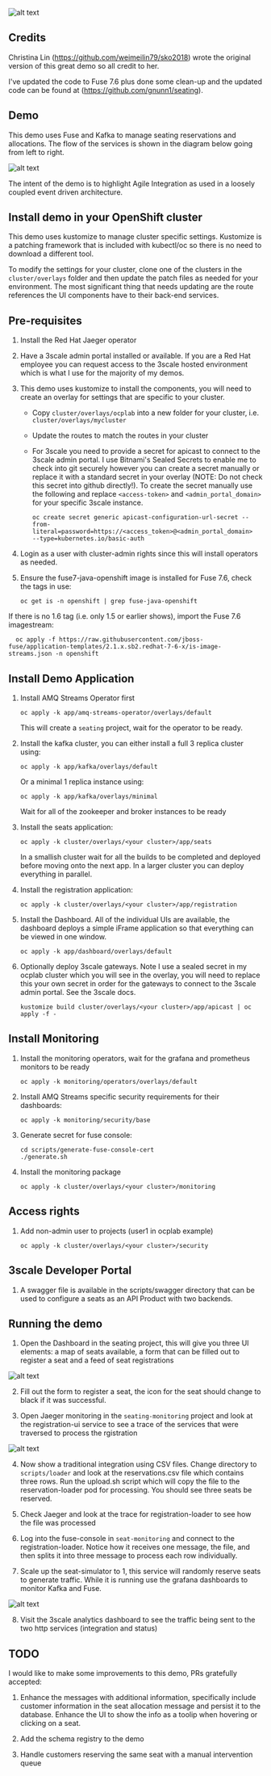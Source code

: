 ![alt text](https://raw.githubusercontent.com/gnunn1/seating-manifests/master/docs/seating.png)

## Credits

Christina Lin (https://github.com/weimeilin79/sko2018) wrote the original version of this great demo so all credit to her. 

I've updated the code to Fuse 7.6 plus done some clean-up and the updated code can be found at (https://github.com/gnunn1/seating).

## Demo

This demo uses Fuse and Kafka to manage seating reservations and allocations. The flow of the services is shown in the diagram below going from left to right.

![alt text](https://raw.githubusercontent.com/gnunn1/seating-manifests/master/docs/Fuse-Streams-3Scale-Demo-Small.png)

The intent of the demo is to highlight Agile Integration as used in a loosely coupled event driven architecture.

## Install demo in your OpenShift cluster

This demo uses kustomize to manage cluster specific settings. Kustomize is a patching framework that is included with kubectl/oc so there is no need to download a different tool.

To modify the settings for your cluster, clone one of the clusters in the ```cluster/overlays``` folder and then update the patch files as needed for your environment. The most significant thing that needs updating are the route references the UI components have to their back-end services.

## Pre-requisites

1. Install the Red Hat Jaeger operator

2. Have a 3scale admin portal installed or available. If you are a Red Hat employee you can request access to the 3scale hosted environment which is what I use for the majority of my demos.

3. This demo uses kustomize to install the components, you will need to create an overlay for settings that are specific to your cluster.

    * Copy ```cluster/overlays/ocplab``` into a new folder for your cluster, i.e. ```cluster/overlays/mycluster```

    * Update the routes to match the routes in your cluster

    * For 3scale you need to provide a secret for apicast to connect to the 3scale admin portal. I use Bitnami's Sealed Secrets to enable me to check into git securely however you can create a secret manually or replace it with a standard secret in your overlay (NOTE: Do not check this secret into github directly!). To create the secret manually use the following and replace ```<access-token>``` and ```<admin_portal_domain>``` for your specific 3scale instance.

        ```oc create secret generic apicast-configuration-url-secret --from-literal=password=https://<access_token>@<admin_portal_domain>  --type=kubernetes.io/basic-auth```

4. Login as a user with cluster-admin rights since this will install operators as needed.

5. Ensure the fuse7-java-openshift image is installed for Fuse 7.6, check the tags in use:

    ```oc get is -n openshift | grep fuse-java-openshift```

If there is no 1.6 tag (i.e. only 1.5 or earlier shows), import the Fuse 7.6 imagestream:

      oc apply -f https://raw.githubusercontent.com/jboss-fuse/application-templates/2.1.x.sb2.redhat-7-6-x/is-image-streams.json -n openshift

## Install Demo Application

1. Install AMQ Streams Operator first

    ```oc apply -k app/amq-streams-operator/overlays/default```

   This will create a ```seating``` project, wait for the operator to be ready.

2. Install the kafka cluster, you can either install a full 3 replica cluster using:

    ```oc apply -k app/kafka/overlays/default```

    Or a minimal 1 replica instance using:

    ```oc apply -k app/kafka/overlays/minimal```

    Wait for all of the zookeeper and broker instances to be ready

3. Install the seats application:

    ```oc apply -k cluster/overlays/<your cluster>/app/seats```

    In a smallish cluster wait for all the builds to be completed and deployed before moving onto the next app. In a larger cluster
    you can deploy everything in parallel.

4. Install the registration application:

    ```oc apply -k cluster/overlays/<your cluster>/app/registration```

5. Install the Dashboard. All of the individual UIs are available, the dashboard deploys a simple iFrame application so that everything can be viewed in one window.

    ```oc apply -k app/dashboard/overlays/default```

6. Optionally deploy 3scale gateways. Note I use a sealed secret in my ocplab cluster which you will see in the overlay, you will need to replace this your own secret in order for the gateways to connect to the 3scale admin portal. See the 3scale docs.

    ```kustomize build cluster/overlays/<your cluster>/app/apicast | oc apply -f -```

## Install Monitoring

1. Install the monitoring operators, wait for the grafana and prometheus monitors to be ready

    ```oc apply -k monitoring/operators/overlays/default```

2. Install AMQ Streams specific security requirements for their dashboards:

    ```oc apply -k monitoring/security/base```

3. Generate secret for fuse console:

    ```
    cd scripts/generate-fuse-console-cert
    ./generate.sh
    ```

4. Install the monitoring package

    ```oc apply -k cluster/overlays/<your cluster>/monitoring```

## Access rights

1. Add non-admin user to projects (user1 in ocplab example)

    ```oc apply -k cluster/overlays/<your cluster>/security```

## 3scale Developer Portal

1. A swagger file is available in the scripts/swagger directory that can be used to configure a seats as an API Product with two backends.

## Running the demo

1. Open the Dashboard in the seating project, this will give you three UI elements: a map of seats available, a form that can be filled out to register a seat and a feed of seat registrations

![alt text](https://raw.githubusercontent.com/gnunn1/seating-manifests/master/docs/dashboard.png)

2. Fill out the form to register a seat, the icon for the seat should change to black if it was successful.

3. Open Jaeger monitoring in the ```seating-monitoring``` project and look at the registration-ui service to see a trace of the services that were traversed to process the rgistration

![alt text](https://raw.githubusercontent.com/gnunn1/seating-manifests/master/docs/jaeger.png)

4. Now show a traditional integration using CSV files. Change directory to ```scripts/loader``` and look at the reservations.csv file which contains three rows. Run the upload.sh script which will copy the file to the reservation-loader pod for processing. You should see three seats be reserved.

5. Check Jaeger and look at the trace for registration-loader to see how the file was processed

6. Log into the fuse-console in ```seat-monitoring``` and connect to the registration-loader. Notice how it receives one message, the file, and then splits it into three message to process each row individually.

7. Scale up the seat-simulator to 1, this service will randomly reserve seats to generate traffic. While it is running use the grafana dashboards to monitor Kafka and Fuse.

![alt text](https://raw.githubusercontent.com/gnunn1/seating-manifests/master/docs/fuse-dashboard.png)

8. Visit the 3scale analytics dashboard to see the traffic being sent to the two http services (integration and status)

## TODO

I would like to make some improvements to this demo, PRs gratefully accepted:

1. Enhance the messages with additional information, specifically include customer information in the seat allocation message and persist it to the database. Enhance the UI to show the info as a toolip when hovering or clicking on a seat.

2. Add the schema registry to the demo

3. Handle customers reserving the same seat with a manual intervention queue
